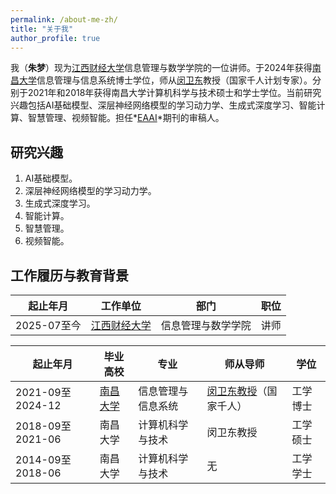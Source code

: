 ```yaml
---
permalink: /about-me-zh/
title: "关于我"
author_profile: true
---
```


我（**朱梦**）现为[江西财经大学](https://www.jxufe.edu.cn)信息管理与数学学院的一位讲师。于2024年获得[南昌大学](https://www.ncu.edu.cn)信息管理与信息系统博士学位，师从[闵卫东](https://smcs.ncu.edu.cn/szdw/jsml/ce79f6f094154067a7dda50292b90603.htm)教授（国家千人计划专家）。分别于2021年和2018年获得南昌大学计算机科学与技术硕士和学士学位。当前研究兴趣包括AI基础模型、深层神经网络模型的学习动力学、生成式深度学习、智能计算、智慧管理、视频智能。担任*[EAAI](https://www.sciencedirect.com/journal/engineering-applications-of-artificial-intelligence)*期刊的审稿人。

## 研究兴趣

1. AI基础模型。
2. 深层神经网络模型的学习动力学。
3. 生成式深度学习。
4. 智能计算。
5. 智慧管理。
6. 视频智能。

## 工作履历与教育背景

<div class="table-wrapper-about-work-experience">
  <table>
    <thead>
      <tr>
        <th>起止年月</th>
        <th>工作单位</th>
        <th>部门</th>
        <th>职位</th>
      </tr>
    </thead>
    <tbody>
      <tr>
        <td>2025-07至今</td>
        <td><a href="https://www.jxufe.edu.cn" target="_blank" rel="noopener">江西财经大学</a></td>
        <td>信息管理与数学学院</td>
        <td>讲师</td>
      </tr>
    </tbody>
  </table>
</div>
<div class="table-wrapper-about-education">
  <table>
    <thead>
      <tr>
        <th>起止年月</th>
        <th>毕业高校</th>
        <th>专业</th>
        <th>师从导师</th>
        <th>学位</th>
      </tr>
    </thead>
    <tbody>
      <tr>
        <td>2021-09至2024-12</td>
        <td><a href="https://www.ncu.edu.cn" target="_blank" rel="noopener">南昌大学</a></td>
        <td>信息管理与信息系统</td>
        <td><a href="https://smcs.ncu.edu.cn/szdw/jsml/2e0cf032bb4c475c8f0767ecd4800043.htm" target="_blank" rel="noopener">闵卫东教授</a>（国家千人）</td>
        <td>工学博士</td>
      </tr>
      <tr>
        <td>2018-09至2021-06</td>
        <td>南昌大学</td>
        <td>计算机科学与技术</td>
        <td>闵卫东教授</td>
        <td>工学硕士</td>
      </tr>
      <tr>
        <td>2014-09至2018-06</td>
        <td>南昌大学</td>
        <td>计算机科学与技术</td>
        <td>无</td>
        <td>工学学士</td>
      </tr>
    </tbody>
  </table>
</div>
